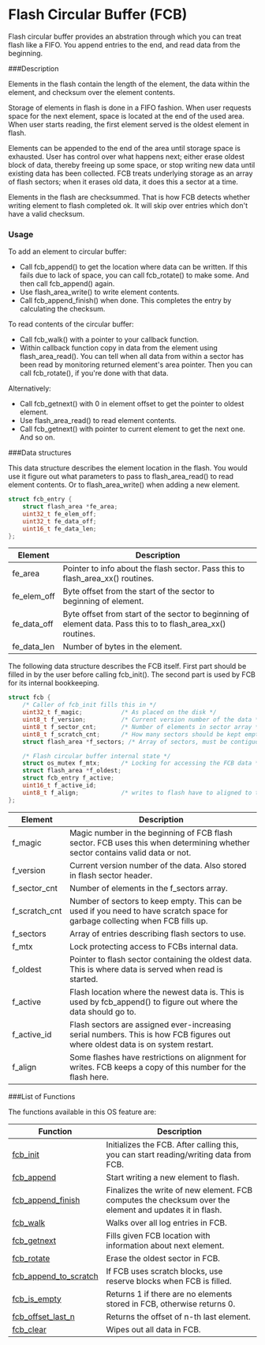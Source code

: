 # Flash Circular Buffer (FCB)

Flash circular buffer provides an abstration through which you can treat flash like a FIFO. You append entries to the end, and read data from the beginning.

###Description

Elements in the flash contain the length of the element, the data within the element, and checksum over the element contents.

Storage of elements in flash is done in a FIFO fashion. When user requests space for the next element, space is located at the end of the used area. When user starts reading, the first element served is the oldest element in flash.

Elements can be appended to the end of the area until storage space is exhausted. User has control over what happens next; either erase oldest block of data, thereby freeing up some space, or stop writing new data until existing data has been collected. FCB treats underlying storage as an array of flash sectors; when it erases old data, it does this a sector at a time.

Elements in the flash are checksummed. That is how FCB detects whether writing element to flash completed ok. It will skip over entries which don't have a valid checksum.

### Usage

To add an element to circular buffer:

* Call fcb_append() to get the location where data can be written. If this fails due to lack of space, you can call fcb_rotate() to make some. And then call fcb_append() again.
* Use flash_area_write() to write element contents.
* Call fcb_append_finish() when done. This completes the entry by calculating the checksum.

To read contents of the circular buffer:
* Call fcb_walk() with a pointer to your callback function.
* Within callback function copy in data from the element using flash_area_read(). You can tell when all data from within a sector has been read by monitoring returned element's area pointer. Then you can call fcb_rotate(), if you're done with that data.

Alternatively:
* Call fcb_getnext() with 0 in element offset to get the pointer to oldest element.
* Use flash_area_read() to read element contents.
* Call fcb_getnext() with pointer to current element to get the next one. And so on.

###Data structures

This data structure describes the element location in the flash. You would use it figure out what parameters to pass to flash_area_read() to read element contents. Or to flash_area_write() when adding a new element.

```c
struct fcb_entry {
    struct flash_area *fe_area;
    uint32_t fe_elem_off;
    uint32_t fe_data_off;
    uint16_t fe_data_len;
};
```

| Element | Description |
|---------|-------------|
| fe_area | Pointer to info about the flash sector. Pass this to flash_area_xx() routines. |
| fe_elem_off | Byte offset from the start of the sector to beginning of element. |
| fe_data_off | Byte offset from start of the sector to beginning of element data. Pass this to to flash_area_xx() routines. |
| fe_data_len | Number of bytes in the element.  |


The following data structure describes the FCB itself. First part should be filled in by the user before calling fcb_init(). The second part is used by FCB for its internal bookkeeping.
```c
struct fcb {
    /* Caller of fcb_init fills this in */
    uint32_t f_magic;           /* As placed on the disk */
    uint8_t f_version;          /* Current version number of the data */
    uint8_t f_sector_cnt;       /* Number of elements in sector array */
    uint8_t f_scratch_cnt;      /* How many sectors should be kept empty */
    struct flash_area *f_sectors; /* Array of sectors, must be contiguous */

    /* Flash circular buffer internal state */
    struct os_mutex f_mtx;      /* Locking for accessing the FCB data */
    struct flash_area *f_oldest;
    struct fcb_entry f_active;
    uint16_t f_active_id;
    uint8_t f_align;            /* writes to flash have to aligned to this */
};
```

| Element | Description |
|---------|-------------|
| f_magic | Magic number in the beginning of FCB flash sector. FCB uses this when determining whether sector contains valid data or not. |
| f_version | Current version number of the data. Also stored in flash sector header. |
| f_sector_cnt | Number of elements in the f_sectors array. |
| f_scratch_cnt | Number of sectors to keep empty. This can be used if you need to have scratch space for garbage collecting when FCB fills up. |
| f_sectors | Array of entries describing flash sectors to use. |
| f_mtx | Lock protecting access to FCBs internal data. |
| f_oldest | Pointer to flash sector containing the oldest data. This is where data is served when read is started. |
| f_active | Flash location where the newest data is. This is used by fcb_append() to figure out where the data should go to. |
| f_active_id | Flash sectors are assigned ever-increasing serial numbers. This is how FCB figures out where oldest data is on system restart. |
| f_align | Some flashes have restrictions on alignment for writes. FCB keeps a copy of this number for the flash here. |

###List of Functions

The functions available in this OS feature are:

| Function | Description |
|---------|-------------|
| [fcb_init](fcb_init.md) | Initializes the FCB. After calling this, you can start reading/writing data from FCB. |
| [fcb_append](fcb_append.md) | Start writing a new element to flash. |
| [fcb_append_finish](fcb_append_finish.md) | Finalizes the write of new element. FCB computes the checksum over the element and updates it in flash. |
| [fcb_walk](fcb_walk.md) | Walks over all log entries in FCB. |
| [fcb_getnext](fcb_getnext.md) | Fills given FCB location with information about next element. |
| [fcb_rotate](fcb_rotate.md) | Erase the oldest sector in FCB. |
| [fcb_append_to_scratch](fcb_append_to_scratch.md) | If FCB uses scratch blocks, use reserve blocks when FCB is filled. |
| [fcb_is_empty](fcb_is_empty.md) | Returns 1 if there are no elements stored in FCB, otherwise returns 0. |
| [fcb_offset_last_n](fcb_offset_last_n.md) | Returns the offset of n-th last element. |
| [fcb_clear](fcb_clear.md) | Wipes out all data in FCB. |

